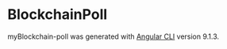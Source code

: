 # BlockchainPoll

myBlockchain-poll was generated with [Angular CLI](https://github.com/angular/angular-cli) version 9.1.3.
